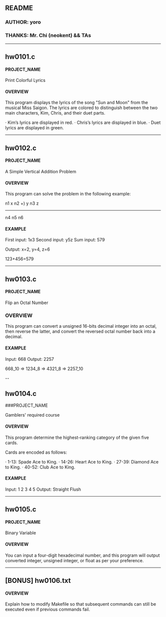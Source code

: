 ## README

### AUTHOR: yoro  

### THANKS: Mr. Chi (neokent) && TAs  

---
## hw0101.c

#### PROJECT_NAME

Print Colorful Lyrics


#### OVERVIEW

This program displays the lyrics of the song "Sun and Moon" from the musical Miss Saigon. The lyrics are colored to distinguish between the two main characters, Kim, Chris, and their duet parts.

· Kim’s lyrics are displayed in red.
· Chris’s lyrics are displayed in blue.
· Duet lyrics are displayed in green.

---
## hw0102.c

#### PROJECT_NAME

A Simple Vertical Addition Problem


#### OVERVIEW

This program can solve the problem in the following example:

   n1  x n2
+)  y n3  z
___________
   n4 n5 n6

#### EXAMPLE

First input: 1x3
Second input: y5z
Sum input: 579

Output: x=2, y=4, z=6

123+456=579

---
## hw0103.c

#### PROJECT_NAME

Flip an Octal Number


### OVERVIEW

This program can convert a unsigned 16-bits decimal integer into an octal, then reverse the latter, and convert the reversed octal number back into a decimal.


#### EXAMPLE

Input: 668
Output: 2257

668_10 => 1234_8 => 4321_8 => 2257_10

--
## hw0104.c

###PROJECT_NAME

Gamblers' required course


#### OVERVIEW

This program determine the highest-ranking category of the given five cards.

Cards are encoded as follows:

· 1-13: Spade Ace to King.
· 14-26: Heart Ace to King.
· 27-39: Diamond Ace to King.
· 40-52: Club Ace to King.


#### EXAMPLE

Input: 1 2 3 4 5
Output: Straight Flush

---
## hw0105.c

#### PROJECT_NAME

Binary Variable


#### OVERVIEW

You can input a four-digit hexadecimal number, and this program will output converted integer, unsigned integer, or float as per your preference.

---
## [BONUS] hw0106.txt

#### OVERVIEW

Explain how to modify Makefile so that subsequent commands can still be executed even if previous commands fail.
